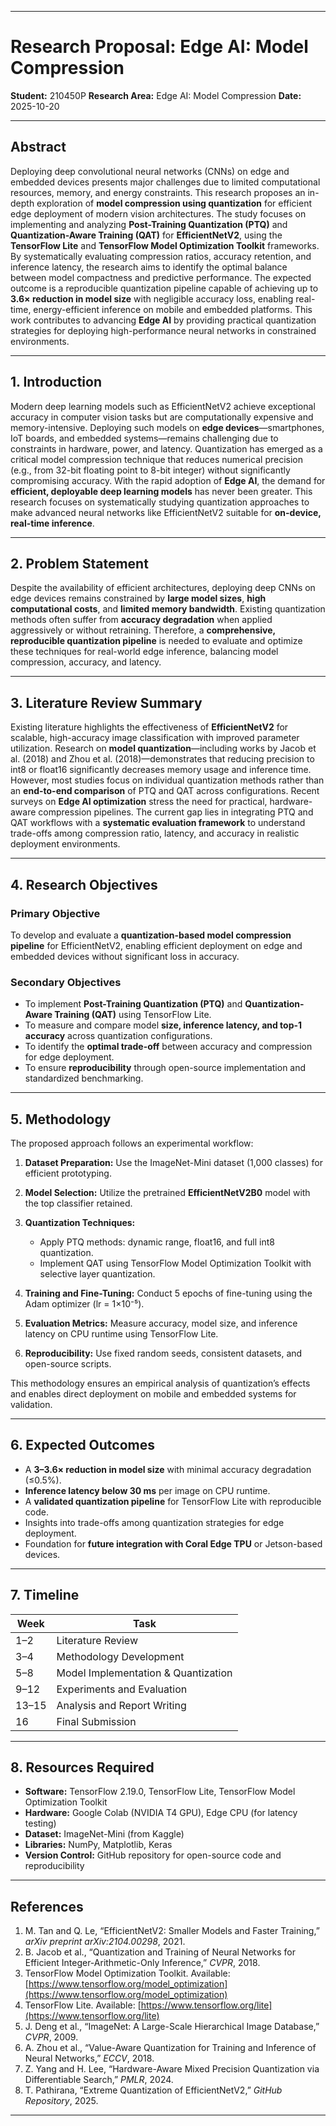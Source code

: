 
---

# Research Proposal: Edge AI: Model Compression

**Student:** 210450P
**Research Area:** Edge AI: Model Compression
**Date:** 2025-10-20

---

## Abstract

Deploying deep convolutional neural networks (CNNs) on edge and embedded devices presents major challenges due to limited computational resources, memory, and energy constraints. This research proposes an in-depth exploration of **model compression using quantization** for efficient edge deployment of modern vision architectures. The study focuses on implementing and analyzing **Post-Training Quantization (PTQ)** and **Quantization-Aware Training (QAT)** for **EfficientNetV2**, using the **TensorFlow Lite** and **TensorFlow Model Optimization Toolkit** frameworks. By systematically evaluating compression ratios, accuracy retention, and inference latency, the research aims to identify the optimal balance between model compactness and predictive performance. The expected outcome is a reproducible quantization pipeline capable of achieving up to **3.6× reduction in model size** with negligible accuracy loss, enabling real-time, energy-efficient inference on mobile and embedded platforms. This work contributes to advancing **Edge AI** by providing practical quantization strategies for deploying high-performance neural networks in constrained environments.

---

## 1. Introduction

Modern deep learning models such as EfficientNetV2 achieve exceptional accuracy in computer vision tasks but are computationally expensive and memory-intensive. Deploying such models on **edge devices**—smartphones, IoT boards, and embedded systems—remains challenging due to constraints in hardware, power, and latency.
Quantization has emerged as a critical model compression technique that reduces numerical precision (e.g., from 32-bit floating point to 8-bit integer) without significantly compromising accuracy. With the rapid adoption of **Edge AI**, the demand for **efficient, deployable deep learning models** has never been greater. This research focuses on systematically studying quantization approaches to make advanced neural networks like EfficientNetV2 suitable for **on-device, real-time inference**.

---

## 2. Problem Statement

Despite the availability of efficient architectures, deploying deep CNNs on edge devices remains constrained by **large model sizes**, **high computational costs**, and **limited memory bandwidth**. Existing quantization methods often suffer from **accuracy degradation** when applied aggressively or without retraining. Therefore, a **comprehensive, reproducible quantization pipeline** is needed to evaluate and optimize these techniques for real-world edge inference, balancing model compression, accuracy, and latency.

---

## 3. Literature Review Summary

Existing literature highlights the effectiveness of **EfficientNetV2** for scalable, high-accuracy image classification with improved parameter utilization. Research on **model quantization**—including works by Jacob et al. (2018) and Zhou et al. (2018)—demonstrates that reducing precision to int8 or float16 significantly decreases memory usage and inference time. However, most studies focus on individual quantization methods rather than an **end-to-end comparison** of PTQ and QAT across configurations.
Recent surveys on **Edge AI optimization** stress the need for practical, hardware-aware compression pipelines. The current gap lies in integrating PTQ and QAT workflows with a **systematic evaluation framework** to understand trade-offs among compression ratio, latency, and accuracy in realistic deployment environments.

---

## 4. Research Objectives

### Primary Objective

To develop and evaluate a **quantization-based model compression pipeline** for EfficientNetV2, enabling efficient deployment on edge and embedded devices without significant loss in accuracy.

### Secondary Objectives

* To implement **Post-Training Quantization (PTQ)** and **Quantization-Aware Training (QAT)** using TensorFlow Lite.
* To measure and compare model **size, inference latency, and top-1 accuracy** across quantization configurations.
* To identify the **optimal trade-off** between accuracy and compression for edge deployment.
* To ensure **reproducibility** through open-source implementation and standardized benchmarking.

---

## 5. Methodology

The proposed approach follows an experimental workflow:

1. **Dataset Preparation:** Use the ImageNet-Mini dataset (1,000 classes) for efficient prototyping.
2. **Model Selection:** Utilize the pretrained **EfficientNetV2B0** model with the top classifier retained.
3. **Quantization Techniques:**

   * Apply PTQ methods: dynamic range, float16, and full int8 quantization.
   * Implement QAT using TensorFlow Model Optimization Toolkit with selective layer quantization.
4. **Training and Fine-Tuning:** Conduct 5 epochs of fine-tuning using the Adam optimizer (lr = 1×10⁻⁵).
5. **Evaluation Metrics:** Measure accuracy, model size, and inference latency on CPU runtime using TensorFlow Lite.
6. **Reproducibility:** Use fixed random seeds, consistent datasets, and open-source scripts.

This methodology ensures an empirical analysis of quantization’s effects and enables direct deployment on mobile and embedded systems for validation.

---

## 6. Expected Outcomes

* A **3–3.6× reduction in model size** with minimal accuracy degradation (≤0.5%).
* **Inference latency below 30 ms** per image on CPU runtime.
* A **validated quantization pipeline** for TensorFlow Lite with reproducible code.
* Insights into trade-offs among quantization strategies for edge deployment.
* Foundation for **future integration with Coral Edge TPU** or Jetson-based devices.

---

## 7. Timeline

| Week  | Task                                |
| ----- | ----------------------------------- |
| 1–2   | Literature Review                   |
| 3–4   | Methodology Development             |
| 5–8   | Model Implementation & Quantization |
| 9–12  | Experiments and Evaluation          |
| 13–15 | Analysis and Report Writing         |
| 16    | Final Submission                    |

---

## 8. Resources Required

* **Software:** TensorFlow 2.19.0, TensorFlow Lite, TensorFlow Model Optimization Toolkit
* **Hardware:** Google Colab (NVIDIA T4 GPU), Edge CPU (for latency testing)
* **Dataset:** ImageNet-Mini (from Kaggle)
* **Libraries:** NumPy, Matplotlib, Keras
* **Version Control:** GitHub repository for open-source code and reproducibility

---

## References

1. M. Tan and Q. Le, “EfficientNetV2: Smaller Models and Faster Training,” *arXiv preprint arXiv:2104.00298*, 2021.
2. B. Jacob et al., “Quantization and Training of Neural Networks for Efficient Integer-Arithmetic-Only Inference,” *CVPR*, 2018.
3. TensorFlow Model Optimization Toolkit. Available: [https://www.tensorflow.org/model_optimization](https://www.tensorflow.org/model_optimization)
4. TensorFlow Lite. Available: [https://www.tensorflow.org/lite](https://www.tensorflow.org/lite)
5. J. Deng et al., “ImageNet: A Large-Scale Hierarchical Image Database,” *CVPR*, 2009.
6. A. Zhou et al., “Value-Aware Quantization for Training and Inference of Neural Networks,” *ECCV*, 2018.
7. Z. Yang and H. Lee, “Hardware-Aware Mixed Precision Quantization via Differentiable Search,” *PMLR*, 2024.
8. T. Pathirana, “Extreme Quantization of EfficientNetV2,” *GitHub Repository*, 2025.

---
